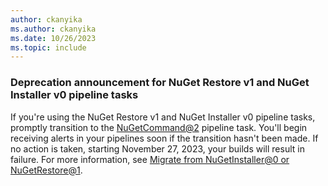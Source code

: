 ```yaml
---
author: ckanyika
ms.author: ckanyika
ms.date: 10/26/2023
ms.topic: include
---
```


### Deprecation announcement for NuGet Restore v1 and NuGet Installer v0 pipeline tasks

If you're using the NuGet Restore v1 and NuGet Installer v0 pipeline tasks, promptly transition to the [NuGetCommand@2](https://learn.microsoft.com/azure/devops/pipelines/tasks/reference/nuget-command-v2?view=azure-pipelines) pipeline task. You'll begin receiving alerts in your pipelines soon if the transition hasn't been made. If no action is taken, starting November 27, 2023, your builds will result in failure. For more information, see [Migrate from NuGetInstaller@0 or NuGetRestore@1](https://learn.microsoft.com/azure/devops/pipelines/tasks/reference/nuget-command-v2?view=azure-pipelines#migrate-from-nugetinstaller0-or-nugetrestore1).
